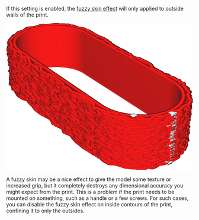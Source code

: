If this setting is enabled, the [fuzzy skin effect](magic_fuzzy_skin_enabled.md) will only applied to outside walls of the print.

![The outside is fuzzy, but the inside is not](../../../articles/images/magic_fuzzy_skin_outside_only.png)

A fuzzy skin may be a nice effect to give the model some texture or increased grip, but it completely destroys any dimensional accuracy you might expect from the print. This is a problem if the print needs to be mounted on something, such as a handle or a few screws. For such cases, you can disable the fuzzy skin effect on inside contours of the print, confining it to only the outsides.